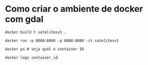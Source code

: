 # Como criar o ambiente de docker com gdal

```
docker build t satelitesv1 .

docker run -p 8080:8080 -p 8888:8888 -it satelitesv1

docker ps # veja qual o container ID

docker logs container_id
```